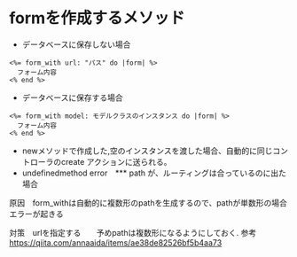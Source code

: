 # formを作成するメソッド
* データベースに保存しない場合
```
<%= form_with url: "パス" do |form| %>
  フォーム内容
<% end %>
```
* データベースに保存する場合
```
<%= form_with model: モデルクラスのインスタンス do |form| %>
  フォーム内容
<% end %>
```
* newメソッドで作成した,空のインスタンスを渡した場合、自動的に同じコントローラのcreate アクションに送られる。
* undefinedmethod error　*** path が、ルーティングは合っているのに出た場合

原因　form_withは自動的に複数形のpathを生成するので、pathが単数形の場合エラーが起きる

対策　urlを指定する　　予めpathは複数形になるようにしておく.
参考 https://qiita.com/annaaida/items/ae38de82526bf5b4aa73
